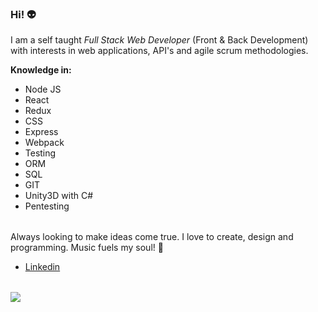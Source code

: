 <h3><strong>Hi!</strong> 👽</h3>
<p>I am a self taught <i>Full Stack Web Developer</i>  (Front & Back Development) with interests in web applications, API's and agile scrum methodologies.</p>
<p><strong>Knowledge in: </strong></p>
<table><ul>
  <li>Node JS</li>
  <li>React</li>
  <li>Redux</li>
  <li>CSS</li>
  <li>Express</li>
  <li>Webpack</li>
  <li>Testing</li>
  <li>ORM</li>
  <li>SQL</li>
  <li>GIT</li>
  <li>Unity3D with C#</li>
  <li>Pentesting</li></ul>
</table>
<p>Always looking to make ideas come true. I love to create, design and programming. Music fuels my soul! 🥁</p>

<table><ul><li><a href="https://www.linkedin.com/in/martin-russo/">Linkedin</a></li></ul></table>
<a href="https://www.linkedin.com/in/martin-russo/"><img src="https://img.shields.io/badge/linkedin-%230077B5.svg?&style=for-the-badge&logo=linkedin&logoColor=white"/></a>

